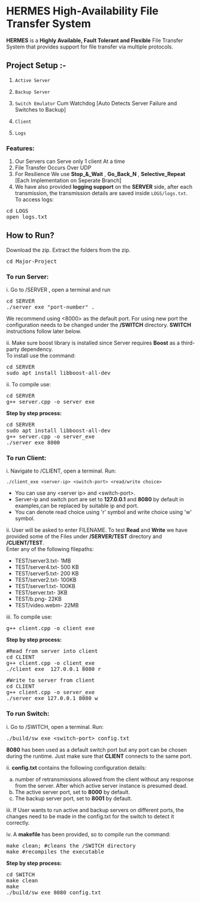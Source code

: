 # HERMES High-Availability File Transfer System

**HERMES** is a **Highly Available, Fault Tolerant and Flexible** File Transfer System that provides
support for file transfer via multiple protocols.

## Project Setup :-

1. `Active Server`

2. `Backup Server`

3. `Switch Emulator` Cum Watchdog [Auto Detects Server Failure and Switches to Backup]

4. `Client`

5. `Logs`

### Features:
1. Our Servers can Serve only 1 client At a time <br>
2. File Transfer Occurs Over UDP <br>
3. For Resilience We use **Stop_&_Wait** , **Go_Back_N** , **Selective_Repeat**<br> 
[Each Implementation on Seperate Branch]
4. We have also provided **logging support** on the **SERVER** side, 
after each transmission, the transmission details are saved inside
`LOGS/logs.txt`.<br>
To access logs:
<pre>
cd LOGS
open logs.txt
</pre>


## How to Run?

Download the zip. Extract the folders from the zip.
<pre>cd Major-Project</pre>

### To run Server:
i. Go to /SERVER , open a terminal and run 
<pre>cd SERVER
./server_exe "port-number" .</pre>
We recommend using <8000> as the default port. For using new port the configuration 
needs to be changed under the **/SWITCH** directory. 
**SWITCH** instructions follow later below.


ii. Make sure boost library is installed since Server 
requires **Boost** as a third-party dependency.
<br>
To install use the command:
<pre>cd SERVER
sudo apt install libboost-all-dev</pre>

ii. To compile use:
<pre>cd SERVER
g++ server.cpp -o server_exe</pre>

**Step by step process:**
<pre>
cd SERVER
sudo apt install libboost-all-dev
g++ server.cpp -o server_exe
./server_exe 8000 
</pre>


### To run Client:
i. Navigate to /CLIENT, open a terminal.
Run:
<pre><code>./client_exe &lt;server-ip&gt; &lt;switch-port&gt; &lt;read/write choice&gt;</code></pre>
- You can use any &lt;server ip&gt; and &lt;switch-port&gt;. 
- Server-ip and switch port are set to **127.0.0.1** and **8080** by 
default in examples,can be replaced by suitable ip and port.
- You can denote read choice using 'r' symbol and write choice using
'w' symbol. 


ii. User will be asked to enter FILENAME.
To test **Read** and **Write** we have provided some of the Files under 
**/SERVER/TEST** directory and **/CLIENT/TEST**.
<br>
Enter any of the following filepaths:
- TEST/server3.txt- 1MB
- TEST/server4.txt- 500 KB
- TEST/server5.txt- 200 KB
- TEST/server2.txt- 100KB
- TEST/server1.txt- 100KB
- TEST/server.txt- 3KB
- TEST/b.png- 22KB
- TEST/video.webm- 22MB

iii. To compile use:
<pre>g++ client.cpp -o client_exe</pre>

**Step by step process:**
<pre>
#Read from server into client
cd CLIENT
g++ client.cpp -o client_exe
./client_exe  127.0.0.1 8080 r
</pre>
<pre>
#Write to server from client
cd CLIENT
g++ client.cpp -o server_exe
./server_exe 127.0.0.1 8080 w
</pre>

### To run Switch:
i. Go to /SWITCH, open a terminal. Run:
<pre>./build/sw_exe &lt;switch-port&gt; config.txt</pre>
**8080** has been used as a default switch port but any port can be
chosen during the runtime. Just make sure that **CLIENT** connects
to the same port.

ii. **config.txt** contains the following configuration details:
<ol type='a'>
<li>number of retransmissions allowed from the client without 
any response from the server. After which active server instance is 
presumed dead.
</li>
<li> The active server port, set to <strong>8000</strong> by default.</li>
<li> The backup server port, set to <strong>8001</strong> by default.</li>
</ol>

iii. If User wants to run active and backup servers on different ports,
the changes need to be made in the config.txt for the switch to detect it
correctly.

iv. A **makefile** has been provided, so to compile run the command:
<pre>make clean; #cleans the /SWITCH directory
make #recompiles the executable
</pre>

**Step by step process:**
<pre>
cd SWITCH
make clean
make
./build/sw_exe 8080 config.txt
</pre>


